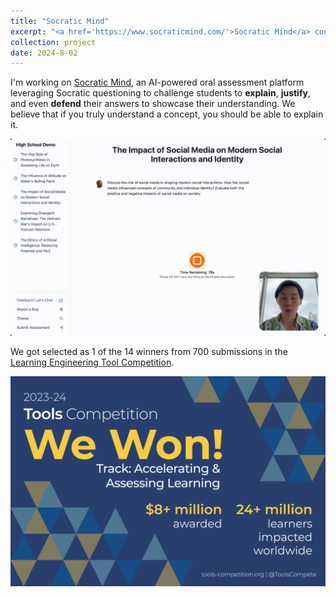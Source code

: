 ```yaml
---
title: "Socratic Mind"
excerpt: "<a href='https://www.socraticmind.com/'>Socratic Mind</a> conducts interactive oral assessments leveraging Socratic questioning to challenge students to think critically, articulate ideas verbally, and solve problems creatively. <br/> <img src='/images/SocraticMindHighSchoolDemo.gif' alt='Socratic Mind Logo' style='max-width: 800px; max-height: 800px; margin-top: 5px;'>"
collection: project
date: 2024-8-02
---
```


I'm working on [Socratic Mind](https://www.socraticmind.com/), an AI-powered oral assessment platform leveraging Socratic questioning to challenge students to **explain**, **justify**, and even **defend** their answers to showcase their understanding. We believe that if you truly understand a concept, you should be able to explain it.

![Demo Video](/images/SocraticMindHighSchoolDemo.gif)

We got selected as 1 of the 14 winners from 700 submissions in the [Learning Engineering Tool Competition](https://tools-competition.org/23-24-accelerating-and-assessing-learning-winners/).

![Tools Competition Winner](/images/ToolsCompWinnerCommunicationsToolkitLearningTrack.png)